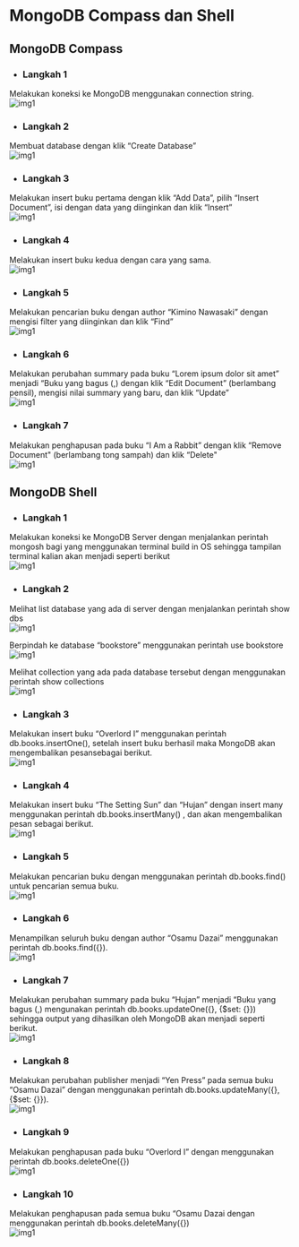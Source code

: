 # MongoDB Compass dan Shell

## MongoDB Compass
* ### Langkah 1
Melakukan koneksi ke MongoDB menggunakan connection string.  
![img1](../SS/Modul2/1.png)

* ### Langkah 2
Membuat database dengan klik “Create Database”  
![img1](../SS/Modul2/2.png)

* ### Langkah 3
Melakukan insert buku pertama dengan klik “Add Data”, pilih “Insert Document”, isi dengan data yang diinginkan dan klik “Insert”  
![img1](../SS/Modul2/3.png)

* ### Langkah 4
Melakukan insert buku kedua dengan cara yang sama.  
![img1](../SS/Modul2/4.png)

* ### Langkah 5
Melakukan pencarian buku dengan author “Kimino Nawasaki” dengan mengisi filter yang diinginkan dan klik “Find”  
![img1](../SS/Modul2/5.png)

* ### Langkah 6
Melakukan perubahan summary pada buku “Lorem ipsum dolor sit amet” menjadi “Buku yang bagus (<NAMA>,<NIM>) dengan klik “Edit Document” (berlambang pensil), mengisi nilai summary yang baru, dan klik “Update”  
![img1](../SS/Modul2/6.png)

* ### Langkah 7
Melakukan penghapusan pada buku “I Am a Rabbit” dengan klik “Remove Document" (berlambang tong sampah) dan klik “Delete"  
![img1](../SS/Modul2/7.png)

## MongoDB Shell
* ### Langkah 1
Melakukan koneksi ke MongoDB Server dengan menjalankan perintah mongosh bagi yang menggunakan terminal build in OS sehingga tampilan terminal kalian akan menjadi seperti berikut  
![img1](../SS/Modul2/8.png)

* ### Langkah 2
Melihat list database yang ada di server dengan menjalankan perintah show dbs  
![img1](../SS/Modul2/9.png)

Berpindah ke database “bookstore” menggunakan perintah use bookstore  
![img1](../SS/Modul2/10.png)

Melihat collection yang ada pada database tersebut dengan menggunakan perintah show collections  
![img1](../SS/Modul2/11.png)

* ### Langkah 3
Melakukan insert buku “Overlord I” menggunakan perintah db.books.insertOne(<data kalian>), setelah insert buku berhasil maka MongoDB akan mengembalikan pesansebagai berikut.  
![img1](../SS/Modul2/12.png)

* ### Langkah 4
Melakukan insert buku “The Setting Sun” dan “Hujan” dengan insert many menggunakan perintah db.books.insertMany(<data kalian>) , dan akan mengembalikan pesan sebagai berikut.  
![img1](../SS/Modul2/13.png)

* ### Langkah 5
Melakukan pencarian buku dengan menggunakan perintah db.books.find() untuk pencarian semua buku.  
![img1](../SS/Modul2/14.png)

* ### Langkah 6
Menampilkan seluruh buku dengan author “Osamu Dazai” menggunakan perintah db.books.find({<filter yang ingin diisi>}).  
![img1](../SS/Modul2/15.png)

* ### Langkah 7
Melakukan perubahan summary pada buku “Hujan” menjadi “Buku yang bagus (<NAMA>,<NIM>) mengunakan perintah db.books.updateOne({<filter>}, {$set: {<data yang akan di update>}}) sehingga output yang dihasilkan oleh MongoDB akan menjadi seperti berikut.  
![img1](../SS/Modul2/16.png)

* ### Langkah 8
Melakukan perubahan publisher menjadi “Yen Press” pada semua buku “Osamu Dazai” dengan menggunakan perintah db.books.updateMany({<filter>}, {$set: {<data yang akan di update>}}).  
![img1](../SS/Modul2/17.png)

* ### Langkah 9
Melakukan penghapusan pada buku “Overlord I” dengan menggunakan perintah db.books.deleteOne({<argument>})  
![img1](../SS/Modul2/18.png)

* ### Langkah 10
Melakukan penghapusan pada semua buku “Osamu Dazai dengan menggunakan perintah db.books.deleteMany({<argument>})  
![img1](../SS/Modul2/19.png)